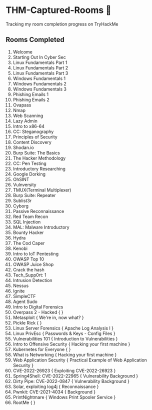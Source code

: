 # THM-Captured-Rooms 🚩
Tracking my room completion progress on TryHackMe 


## Rooms Completed 

1. Welcome
2. Starting Out In Cyber Sec
3. Linux Fundamentals Part 1 
4. Linux Fundamentals Part 2
5. Linux Fundamentals Part 3
6. Windows Fundamentals 1
7. Windows Fundamentals 2
8. Windows Fundamentals 3
9. Phishing Emails 1
10. Phishing Emails 2
11. Ovapass
12. Nmap
13. Web Scanning
14. Lazy Admin
15. Intro to x86-64
16. CC: Steganography
17. Principles of Security
18. Content Discovery
19. Shodan.io
20. Burp Suite: The Basics
21. The Hacker Methodology
22. CC: Pen Testing
23. Introductory Researching
24. Google Dorking
25. OhSINT
26. Vulnversity
27. TMUX(Terminal Multiplexer)
28. Burp Suite: Repeater
29. Sublist3r
30. Cyborg
31. Passive Reconnaissance
32. Red Team Recon
33. SQL Injection
34. MAL: Malware Introductory
35. Bounty Hacker
36. Hydra
37. The Cod Caper
38. Kenobi
39. Intro to IoT Pentesting
40. OWASP Top 10
41. OWASP Juice Shop
42. Crack the hash
43. Tech_Supp0rt: 1
44. Intrusion Detection
45. Nessus
46. Ignite 
47. SimpleCTF
48. Agent Sudo
49. Intro to Digital Forensics
50. Overpass 2 - Hacked {  }
51. Metasploit { We're in, now what? }
52. Pickle Rick { }
53. Linux Server Forensics { Apache Log Analysis I }
54. Linux PrivEsc { Passwords & Keys - Config Files }
55. Vulnerabilities 101 { Introduction to Vulnerabilities }
56. Intro to Offensive Security { Hacking your first machine }
57. Kubernetes for Everyone { }
58. What is Networking { Hacking your first machine }
59. Web Application Security { Practical Example of Web Application Security }
60. CVE-2022-26923 { Exploiting CVE-2022-26923 }
61. Spring4Shell: CVE-2022-22965 { Vulnerability Background }
62. Dirty Pipe: CVE-2022-0847 { Vulnerability Background }
63. Solar, exploiting log4j { Reconnaissance }
64. Pwnkit: CVE-2021-4034 { Background }
65. PrintNightmare { Windows Print Spooler Service }
66. RootMe {  }
 



